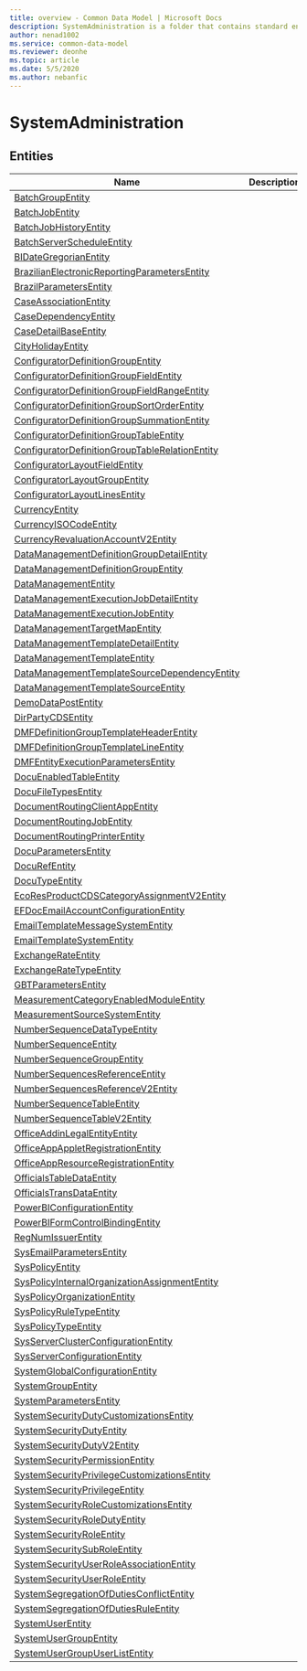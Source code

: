 ```yaml
---
title: overview - Common Data Model | Microsoft Docs
description: SystemAdministration is a folder that contains standard entities related to the Common Data Model.
author: nenad1002
ms.service: common-data-model
ms.reviewer: deonhe
ms.topic: article
ms.date: 5/5/2020
ms.author: nebanfic
---
```


# SystemAdministration


## Entities

|Name|Description|
|---|---|
|[BatchGroupEntity](BatchGroupEntity.md)||
|[BatchJobEntity](BatchJobEntity.md)||
|[BatchJobHistoryEntity](BatchJobHistoryEntity.md)||
|[BatchServerScheduleEntity](BatchServerScheduleEntity.md)||
|[BIDateGregorianEntity](BIDateGregorianEntity.md)||
|[BrazilianElectronicReportingParametersEntity](BrazilianElectronicReportingParametersEntity.md)||
|[BrazilParametersEntity](BrazilParametersEntity.md)||
|[CaseAssociationEntity](CaseAssociationEntity.md)||
|[CaseDependencyEntity](CaseDependencyEntity.md)||
|[CaseDetailBaseEntity](CaseDetailBaseEntity.md)||
|[CityHolidayEntity](CityHolidayEntity.md)||
|[ConfiguratorDefinitionGroupEntity](ConfiguratorDefinitionGroupEntity.md)||
|[ConfiguratorDefinitionGroupFieldEntity](ConfiguratorDefinitionGroupFieldEntity.md)||
|[ConfiguratorDefinitionGroupFieldRangeEntity](ConfiguratorDefinitionGroupFieldRangeEntity.md)||
|[ConfiguratorDefinitionGroupSortOrderEntity](ConfiguratorDefinitionGroupSortOrderEntity.md)||
|[ConfiguratorDefinitionGroupSummationEntity](ConfiguratorDefinitionGroupSummationEntity.md)||
|[ConfiguratorDefinitionGroupTableEntity](ConfiguratorDefinitionGroupTableEntity.md)||
|[ConfiguratorDefinitionGroupTableRelationEntity](ConfiguratorDefinitionGroupTableRelationEntity.md)||
|[ConfiguratorLayoutFieldEntity](ConfiguratorLayoutFieldEntity.md)||
|[ConfiguratorLayoutGroupEntity](ConfiguratorLayoutGroupEntity.md)||
|[ConfiguratorLayoutLinesEntity](ConfiguratorLayoutLinesEntity.md)||
|[CurrencyEntity](CurrencyEntity.md)||
|[CurrencyISOCodeEntity](CurrencyISOCodeEntity.md)||
|[CurrencyRevaluationAccountV2Entity](CurrencyRevaluationAccountV2Entity.md)||
|[DataManagementDefinitionGroupDetailEntity](DataManagementDefinitionGroupDetailEntity.md)||
|[DataManagementDefinitionGroupEntity](DataManagementDefinitionGroupEntity.md)||
|[DataManagementEntity](DataManagementEntity.md)||
|[DataManagementExecutionJobDetailEntity](DataManagementExecutionJobDetailEntity.md)||
|[DataManagementExecutionJobEntity](DataManagementExecutionJobEntity.md)||
|[DataManagementTargetMapEntity](DataManagementTargetMapEntity.md)||
|[DataManagementTemplateDetailEntity](DataManagementTemplateDetailEntity.md)||
|[DataManagementTemplateEntity](DataManagementTemplateEntity.md)||
|[DataManagementTemplateSourceDependencyEntity](DataManagementTemplateSourceDependencyEntity.md)||
|[DataManagementTemplateSourceEntity](DataManagementTemplateSourceEntity.md)||
|[DemoDataPostEntity](DemoDataPostEntity.md)||
|[DirPartyCDSEntity](DirPartyCDSEntity.md)||
|[DMFDefinitionGroupTemplateHeaderEntity](DMFDefinitionGroupTemplateHeaderEntity.md)||
|[DMFDefinitionGroupTemplateLineEntity](DMFDefinitionGroupTemplateLineEntity.md)||
|[DMFEntityExecutionParametersEntity](DMFEntityExecutionParametersEntity.md)||
|[DocuEnabledTableEntity](DocuEnabledTableEntity.md)||
|[DocuFileTypesEntity](DocuFileTypesEntity.md)||
|[DocumentRoutingClientAppEntity](DocumentRoutingClientAppEntity.md)||
|[DocumentRoutingJobEntity](DocumentRoutingJobEntity.md)||
|[DocumentRoutingPrinterEntity](DocumentRoutingPrinterEntity.md)||
|[DocuParametersEntity](DocuParametersEntity.md)||
|[DocuRefEntity](DocuRefEntity.md)||
|[DocuTypeEntity](DocuTypeEntity.md)||
|[EcoResProductCDSCategoryAssignmentV2Entity](EcoResProductCDSCategoryAssignmentV2Entity.md)||
|[EFDocEmailAccountConfigurationEntity](EFDocEmailAccountConfigurationEntity.md)||
|[EmailTemplateMessageSystemEntity](EmailTemplateMessageSystemEntity.md)||
|[EmailTemplateSystemEntity](EmailTemplateSystemEntity.md)||
|[ExchangeRateEntity](ExchangeRateEntity.md)||
|[ExchangeRateTypeEntity](ExchangeRateTypeEntity.md)||
|[GBTParametersEntity](GBTParametersEntity.md)||
|[MeasurementCategoryEnabledModuleEntity](MeasurementCategoryEnabledModuleEntity.md)||
|[MeasurementSourceSystemEntity](MeasurementSourceSystemEntity.md)||
|[NumberSequenceDataTypeEntity](NumberSequenceDataTypeEntity.md)||
|[NumberSequenceEntity](NumberSequenceEntity.md)||
|[NumberSequenceGroupEntity](NumberSequenceGroupEntity.md)||
|[NumberSequencesReferenceEntity](NumberSequencesReferenceEntity.md)||
|[NumberSequencesReferenceV2Entity](NumberSequencesReferenceV2Entity.md)||
|[NumberSequenceTableEntity](NumberSequenceTableEntity.md)||
|[NumberSequenceTableV2Entity](NumberSequenceTableV2Entity.md)||
|[OfficeAddinLegalEntityEntity](OfficeAddinLegalEntityEntity.md)||
|[OfficeAppAppletRegistrationEntity](OfficeAppAppletRegistrationEntity.md)||
|[OfficeAppResourceRegistrationEntity](OfficeAppResourceRegistrationEntity.md)||
|[OfficialsTableDataEntity](OfficialsTableDataEntity.md)||
|[OfficialsTransDataEntity](OfficialsTransDataEntity.md)||
|[PowerBIConfigurationEntity](PowerBIConfigurationEntity.md)||
|[PowerBIFormControlBindingEntity](PowerBIFormControlBindingEntity.md)||
|[RegNumIssuerEntity](RegNumIssuerEntity.md)||
|[SysEmailParametersEntity](SysEmailParametersEntity.md)||
|[SysPolicyEntity](SysPolicyEntity.md)||
|[SysPolicyInternalOrganizationAssignmentEntity](SysPolicyInternalOrganizationAssignmentEntity.md)||
|[SysPolicyOrganizationEntity](SysPolicyOrganizationEntity.md)||
|[SysPolicyRuleTypeEntity](SysPolicyRuleTypeEntity.md)||
|[SysPolicyTypeEntity](SysPolicyTypeEntity.md)||
|[SysServerClusterConfigurationEntity](SysServerClusterConfigurationEntity.md)||
|[SysServerConfigurationEntity](SysServerConfigurationEntity.md)||
|[SystemGlobalConfigurationEntity](SystemGlobalConfigurationEntity.md)||
|[SystemGroupEntity](SystemGroupEntity.md)||
|[SystemParametersEntity](SystemParametersEntity.md)||
|[SystemSecurityDutyCustomizationsEntity](SystemSecurityDutyCustomizationsEntity.md)||
|[SystemSecurityDutyEntity](SystemSecurityDutyEntity.md)||
|[SystemSecurityDutyV2Entity](SystemSecurityDutyV2Entity.md)||
|[SystemSecurityPermissionEntity](SystemSecurityPermissionEntity.md)||
|[SystemSecurityPrivilegeCustomizationsEntity](SystemSecurityPrivilegeCustomizationsEntity.md)||
|[SystemSecurityPrivilegeEntity](SystemSecurityPrivilegeEntity.md)||
|[SystemSecurityRoleCustomizationsEntity](SystemSecurityRoleCustomizationsEntity.md)||
|[SystemSecurityRoleDutyEntity](SystemSecurityRoleDutyEntity.md)||
|[SystemSecurityRoleEntity](SystemSecurityRoleEntity.md)||
|[SystemSecuritySubRoleEntity](SystemSecuritySubRoleEntity.md)||
|[SystemSecurityUserRoleAssociationEntity](SystemSecurityUserRoleAssociationEntity.md)||
|[SystemSecurityUserRoleEntity](SystemSecurityUserRoleEntity.md)||
|[SystemSegregationOfDutiesConflictEntity](SystemSegregationOfDutiesConflictEntity.md)||
|[SystemSegregationOfDutiesRuleEntity](SystemSegregationOfDutiesRuleEntity.md)||
|[SystemUserEntity](SystemUserEntity.md)||
|[SystemUserGroupEntity](SystemUserGroupEntity.md)||
|[SystemUserGroupUserListEntity](SystemUserGroupUserListEntity.md)||
